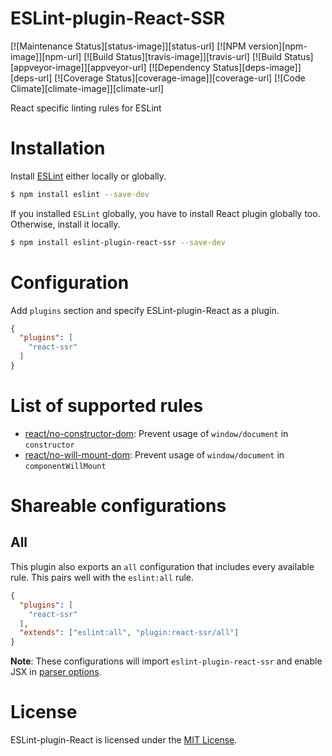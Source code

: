 ESLint-plugin-React-SSR
=======================

[![Maintenance Status][status-image]][status-url] [![NPM version][npm-image]][npm-url] [![Build Status][travis-image]][travis-url] [![Build Status][appveyor-image]][appveyor-url] [![Dependency Status][deps-image]][deps-url] [![Coverage Status][coverage-image]][coverage-url] [![Code Climate][climate-image]][climate-url]

React specific linting rules for ESLint

# Installation

Install [ESLint](https://www.github.com/eslint/eslint) either locally or globally.

```sh
$ npm install eslint --save-dev
```

If you installed `ESLint` globally, you have to install React plugin globally too. Otherwise, install it locally.

```sh
$ npm install eslint-plugin-react-ssr --save-dev
```

# Configuration

Add `plugins` section and specify ESLint-plugin-React as a plugin.

```json
{
  "plugins": [
    "react-ssr"
  ]
}
```

# List of supported rules

* [react/no-constructor-dom](docs/rules/no-constructor-dom.md): Prevent usage of `window/document` in `constructor`
* [react/no-will-mount-dom](docs/rules/no-will-mount-dom.md): Prevent usage of `window/document` in `componentWillMount`

# Shareable configurations

## All

This plugin also exports an `all` configuration that includes every available rule.
This pairs well with the `eslint:all` rule.

```json
{
  "plugins": [
    "react-ssr"
  ],
  "extends": ["eslint:all", "plugin:react-ssr/all"]
}
```

**Note**: These configurations will import `eslint-plugin-react-ssr` and enable JSX in [parser options](http://eslint.org/docs/user-guide/configuring#specifying-parser-options).

# License

ESLint-plugin-React is licensed under the [MIT License](http://www.opensource.org/licenses/mit-license.php).
